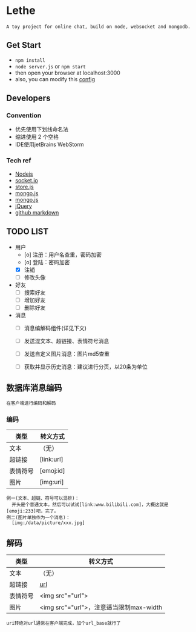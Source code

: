 # Lethe
    A toy project for online chat, build on node, websocket and mongodb.

## Get Start
  * `npm install`
  * `node server.js` or `npm start`
  * then open your browser at localhost:3000
  * also, you can modify this [config](/lib/config.js)
  
## Developers
### Convention
  * 优先使用下划线命名法
  * 缩进使用 2 个空格
  * IDE使用jetBrains WebStorm

### Tech ref
  * [Nodejs](https://www.runoob.com/nodejs/nodejs-tutorial.html)
  * [socket.io](https://socket.io/)
  * [store.js](https://github.com/marcuswestin/store.js)
  * [mongo.js](http://mongodb.github.io/node-mongodb-native/api-generated/mongoclient.html)
  * [mongo.js](https://github.com/mongodb/node-mongodb-native/blob/master/CHANGES_3.0.0.md)
  * [jQuery](http://api.jquery.com/)
  * [github markdown](https://guides.github.com/features/mastering-markdown/)

## TODO LIST
  - 用户
    - [o] 注册：用户名查重，密码加密
    - [o] 登陆：密码加密
    - [x] 注销
    - [ ] 修改头像
  - 好友
    - [ ] 搜索好友
    - [ ] 增加好友
    - [ ] 删除好友
  - 消息
    - [ ] 消息编解码组件(详见下文)
    - [ ] 发送混文本、超链接、表情符号消息
    - [ ] 发送自定义图片消息：图片md5查重
    - [ ] 获取并显示历史消息：建议进行分页，以20条为单位
    

## 数据库消息编码
    在客户端进行编码和解码

### 编码

类型      | 转义方式
---------| -------------
文本     | （无）
超链接   | [link:url]
表情符号 | [emoj:id]
图片    | [img:uri]

    例一(文本、超链、符号可以混排)： 
      开头是个普通文本，然后可以试试[link:www.bilibili.com]，大概这就是[emoji:233]吧，完了。
    例二(图片单独作为一个消息)：
      [img:/data/picture/xxx.jpg]
        
## 解码

类型      | 转义方式
---------| -------------
文本     | （无）
超链接   | <a href="url">url</a>
表情符号 | <img src"="url">
图片    | <img src"="url">，注意适当限制max-width

    uri转绝对url通常在客户端完成，加个url_base就行了